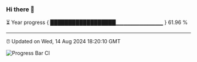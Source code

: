 ### Hi there 👋

⏳ Year progress { ██████████████████▁▁▁▁▁▁▁▁▁▁▁▁ } 61.96 %

---

⏰ Updated on Wed, 14 Aug 2024 18:20:10 GMT

![Progress Bar CI](https://github.com/liununu/liununu/workflows/Progress%20Bar%20CI/badge.svg)
